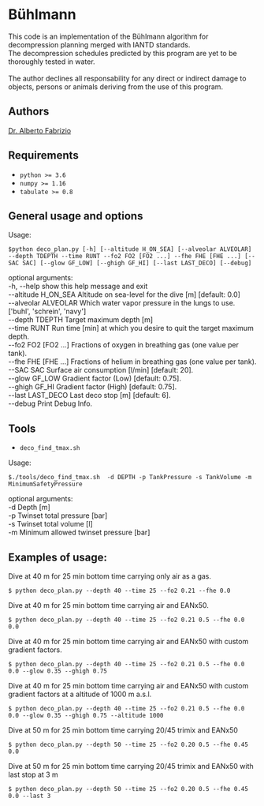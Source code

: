 # Bühlmann
This code is an implementation of the Bühlmann algorithm for decompression planning merged with IANTD standards. <br>
The decompression schedules predicted by this program are yet to be thoroughly tested in water. <br>
<br>
The author declines all responsability for any direct or indirect damage to objects, persons or animals deriving from the use of this program. <br>

## Authors
[Dr. Alberto Fabrizio](https://www.linkedin.com/in/alberto-fabrizio-03151b207/)

## Requirements

* `python >= 3.6`
* `numpy >= 1.16`
* `tabulate >= 0.8`

## General usage and options
Usage:
```
$python deco_plan.py [-h] [--altitude H_ON_SEA] [--alveolar ALVEOLAR] --depth TDEPTH --time RUNT --fo2 FO2 [FO2 ...] --fhe FHE [FHE ...] [--SAC SAC] [--glow GF_LOW] [--ghigh GF_HI] [--last LAST_DECO] [--debug]
```

optional arguments: <br>
  -h, --help           show this help message and exit <br>
  --altitude H\_ON\_SEA  Altitude on sea-level for the dive \[m\] \[default: 0.0\] <br>
  --alveolar ALVEOLAR  Which water vapor pressure in the lungs to use. \['buhl', 'schrein', 'navy'\] <br>
  --depth TDEPTH       Target maximum depth \[m\] <br>
  --time RUNT          Run time [min] at which you desire to quit the target maximum depth. <br>
  --fo2 FO2 [FO2 ...]  Fractions of oxygen in breathing gas (one value per tank). <br>
  --fhe FHE [FHE ...]  Fractions of helium in breathing gas (one value per tank). <br>
  --SAC SAC            Surface air consumption \[l/min\] \[default: 20\]. <br>
  --glow GF\_LOW        Gradient factor (Low) [default: 0.75]. <br>
  --ghigh GF\_HI        Gradient factor (High) [default: 0.75]. <br>
  --last LAST\_DECO     Last deco stop \[m\] \[default: 6\]. <br>
  --debug              Print Debug Info. <br>

## Tools

* `deco_find_tmax.sh`

Usage:
```
$./tools/deco_find_tmax.sh  -d DEPTH -p TankPressure -s TankVolume -m MinimumSafetyPressure
```
optional arguments: <br>
 -d Depth [m] <br>
 -p Twinset total pressure [bar] <br>
 -s Twinset total volume [l] <br>
 -m Minimum allowed twinset pressure [bar] <br>


## Examples of usage:

Dive at 40 m for 25 min bottom time carrying only air as a gas.

```
$ python deco_plan.py --depth 40 --time 25 --fo2 0.21 --fhe 0.0
```

Dive at 40 m for 25 min bottom time carrying air and EANx50.

```
$ python deco_plan.py --depth 40 --time 25 --fo2 0.21 0.5 --fhe 0.0 0.0
```

Dive at 40 m for 25 min bottom time carrying air and EANx50 with custom gradient factors.

```
$ python deco_plan.py --depth 40 --time 25 --fo2 0.21 0.5 --fhe 0.0 0.0 --glow 0.35 --ghigh 0.75
```

Dive at 40 m for 25 min bottom time carrying air and EANx50 with custom gradient factors at a altitude of 1000 m a.s.l.

```
$ python deco_plan.py --depth 40 --time 25 --fo2 0.21 0.5 --fhe 0.0 0.0 --glow 0.35 --ghigh 0.75 --altitude 1000
```

Dive at 50 m for 25 min bottom time carrying 20/45 trimix and EANx50

```
$ python deco_plan.py --depth 50 --time 25 --fo2 0.20 0.5 --fhe 0.45 0.0 
```

Dive at 50 m for 25 min bottom time carrying 20/45 trimix and EANx50 with last stop at 3 m


```
$ python deco_plan.py --depth 50 --time 25 --fo2 0.20 0.5 --fhe 0.45 0.0 --last 3
```

